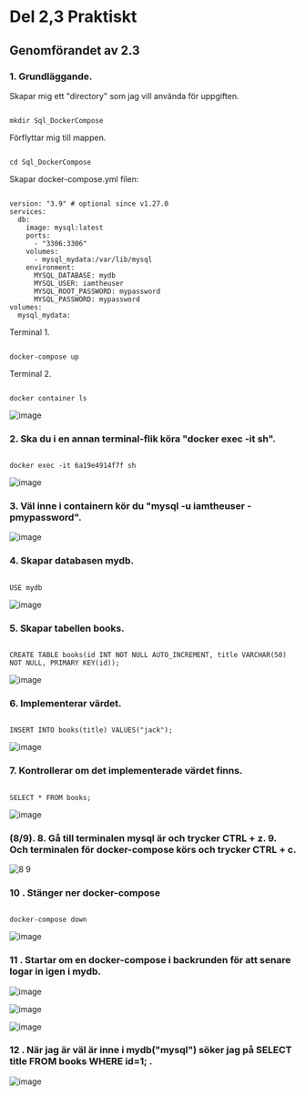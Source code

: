 # Del 2,3 Praktiskt

## Genomförandet av 2.3

### 1. Grundläggande.

Skapar mig ett "directory" som jag vill använda för uppgiften.

```

mkdir Sql_DockerCompose

```

Förflyttar mig till mappen.

```

cd Sql_DockerCompose
```

Skapar docker-compose.yml filen:

```

version: "3.9" # optional since v1.27.0
services:
  db:
    image: mysql:latest
    ports:
      - "3306:3306"
    volumes:
      - mysql_mydata:/var/lib/mysql
    environment:
      MYSQL_DATABASE: mydb
      MYSQL_USER: iamtheuser
      MYSQL_ROOT_PASSWORD: mypassword
      MYSQL_PASSWORD: mypassword
volumes:
  mysql_mydata:

```

Terminal 1. 

```

docker-compose up

```

Terminal 2.

```

docker container ls

```

![image](https://user-images.githubusercontent.com/42642927/140323757-a88d3716-a1e8-4602-90e1-06166a154318.png)


### 2. Ska du i en annan terminal-flik köra "docker exec -it <container id> sh".

```

docker exec -it 6a19e4914f7f sh

```

![image](https://user-images.githubusercontent.com/42642927/140324948-ff2cb728-1c6a-494b-9e3d-4e24b532d3af.png)

### 3. Väl inne i containern kör du "mysql -u iamtheuser -pmypassword".

![image](https://user-images.githubusercontent.com/42642927/140325788-8211b424-7d27-4adf-8849-20db52056353.png)

### 4. Skapar databasen mydb.

```

USE mydb

```

![image](https://user-images.githubusercontent.com/42642927/140326541-0483df82-2a58-44bd-bcf4-b32924dedd7d.png)

### 5. Skapar tabellen books.

```

CREATE TABLE books(id INT NOT NULL AUTO_INCREMENT, title VARCHAR(50) NOT NULL, PRIMARY KEY(id));

```

![image](https://user-images.githubusercontent.com/42642927/140328706-435569fa-1873-4ae2-b4ac-d45b7f592f2a.png)

### 6. Implementerar värdet.  

```

INSERT INTO books(title) VALUES("jack");

```

![image](https://user-images.githubusercontent.com/42642927/140329107-64ea8b1b-672f-474d-abef-be274ad5c02f.png)

### 7. Kontrollerar om det implementerade värdet finns.

```

SELECT * FROM books;

```

![image](https://user-images.githubusercontent.com/42642927/140330079-af09eb03-7011-4fb6-89ad-2430b93769c2.png)


### (8/9). 8. Gå till terminalen mysql är och trycker CTRL + z. 9. Och terminalen för docker-compose körs och trycker CTRL + c.

![8 9](https://user-images.githubusercontent.com/42642927/140331749-091d0be8-41fe-4c06-80ab-216ce3975e83.png)

### 10 . Stänger ner docker-compose
  
```

docker-compose down

```
![image](https://user-images.githubusercontent.com/42642927/140385459-480ae462-b383-4d83-a858-7de472d41b21.png)
 
### 11 . Startar om en docker-compose i backrunden för att senare logar in igen i mydb. 
  
![image](https://user-images.githubusercontent.com/42642927/140496050-36c799a1-9bfa-4a32-898d-a1ee422e6407.png)
  
![image](https://user-images.githubusercontent.com/42642927/140496622-8678594a-8f94-4af2-9338-83dd453df815.png)

![image](https://user-images.githubusercontent.com/42642927/140496861-2609220d-cdf2-43b0-afad-79c80f9f58b5.png)

### 12 . När jag är väl är inne i mydb("mysql") söker jag på SELECT title FROM books WHERE id=1; . 
  
![image](https://user-images.githubusercontent.com/42642927/140497279-b51e0cf9-1933-40cd-9b38-25d0564c1690.png)
 
